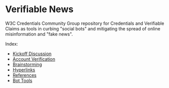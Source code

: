 # Verifiable News
W3C Credentials Community Group repository for Credentials and Verifiable Claims as tools in curbing "social bots" and mitigating the spread of online misinformation and "fake news".

Index:
- [Kickoff Discussion](verifiable_news_kickoff.md)
- [Account Verification](account_verification.md)
- [Brainstorming](brainstorming.md)
- [Hyperlinks](hyperlinks.md)
- [References](references.md)
- [Bot Tools](bot_tools.md)
